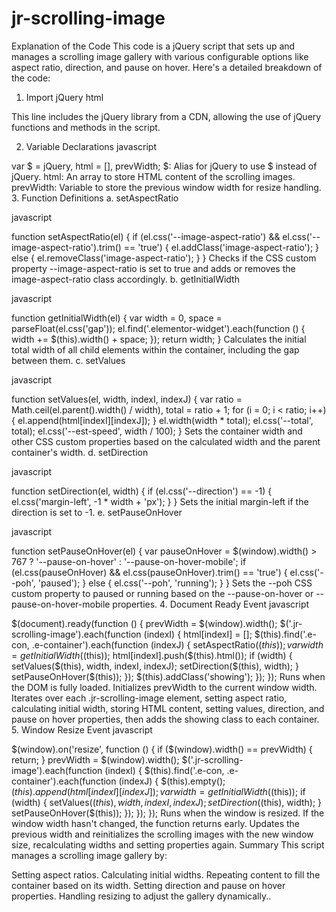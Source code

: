 # jr-scrolling-image
Explanation of the Code
This code is a jQuery script that sets up and manages a scrolling image gallery with various configurable options like aspect ratio, direction, and pause on hover. Here's a detailed breakdown of the code:

1. Import jQuery
html

<script src="https://code.jquery.com/jquery-3.6.0.min.js"></script>
This line includes the jQuery library from a CDN, allowing the use of jQuery functions and methods in the script.

2. Variable Declarations
javascript

var $ = jQuery,
    html = [],
    prevWidth;
$: Alias for jQuery to use $ instead of jQuery.
html: An array to store HTML content of the scrolling images.
prevWidth: Variable to store the previous window width for resize handling.
3. Function Definitions
a. setAspectRatio

javascript

function setAspectRatio(el) {
    if (el.css('--image-aspect-ratio') && el.css('--image-aspect-ratio').trim() == 'true') {
        el.addClass('image-aspect-ratio');
    } else {
        el.removeClass('image-aspect-ratio');
    }
}
Checks if the CSS custom property --image-aspect-ratio is set to true and adds or removes the image-aspect-ratio class accordingly.
b. getInitialWidth

javascript

function getInitialWidth(el) {
    var width = 0,
        space = parseFloat(el.css('gap'));
    el.find('.elementor-widget').each(function () {
        width += $(this).width() + space;
    });
    return width;
}
Calculates the initial total width of all child elements within the container, including the gap between them.
c. setValues

javascript

function setValues(el, width, indexI, indexJ) {
    var ratio = Math.ceil(el.parent().width() / width),
        total = ratio + 1;
    for (i = 0; i < ratio; i++) {
        el.append(html[indexI][indexJ]);
    }
    el.width(width * total);
    el.css('--total', total);
    el.css('--est-speed', width / 100);
}
Sets the container width and other CSS custom properties based on the calculated width and the parent container's width.
d. setDirection

javascript

function setDirection(el, width) {
    if (el.css('--direction') == -1) {
        el.css('margin-left', -1 * width + 'px');
    }
}
Sets the initial margin-left if the direction is set to -1.
e. setPauseOnHover

javascript

function setPauseOnHover(el) {
    var pauseOnHover = $(window).width() > 767 ? '--pause-on-hover' : '--pause-on-hover-mobile';
    if (el.css(pauseOnHover) && el.css(pauseOnHover).trim() == 'true') {
        el.css('--poh', 'paused');
    } else {
        el.css('--poh', 'running');
    }
}
Sets the --poh CSS custom property to paused or running based on the --pause-on-hover or --pause-on-hover-mobile properties.
4. Document Ready Event
javascript

$(document).ready(function () {
    prevWidth = $(window).width();
    $('.jr-scrolling-image').each(function (indexI) {
        html[indexI] = [];
        $(this).find('.e-con, .e-container').each(function (indexJ) {
            setAspectRatio($(this));
            var width = getInitialWidth($(this));
            html[indexI].push($(this).html());
            if (width) {
                setValues($(this), width, indexI, indexJ);
                setDirection($(this), width);
            }
            setPauseOnHover($(this));
        });
        $(this).addClass('showing');
    });
});
Runs when the DOM is fully loaded.
Initializes prevWidth to the current window width.
Iterates over each .jr-scrolling-image element, setting aspect ratio, calculating initial width, storing HTML content, setting values, direction, and pause on hover properties, then adds the showing class to each container.
5. Window Resize Event
javascript

$(window).on('resize', function () {
    if ($(window).width() == prevWidth) {
        return;
    }
    prevWidth = $(window).width();
    $('.jr-scrolling-image').each(function (indexI) {
        $(this).find('.e-con, .e-container').each(function (indexJ) {
            $(this).empty();
            $(this).append(html[indexI][indexJ]);
            var width = getInitialWidth($(this));
            if (width) {
                setValues($(this), width, indexI, indexJ);
                setDirection($(this), width);
            }
            setPauseOnHover($(this));
        });
    });
});
Runs when the window is resized.
If the window width hasn't changed, the function returns early.
Updates the previous width and reinitializes the scrolling images with the new window size, recalculating widths and setting properties again.
Summary
This script manages a scrolling image gallery by:

Setting aspect ratios.
Calculating initial widths.
Repeating content to fill the container based on its width.
Setting direction and pause on hover properties.
Handling resizing to adjust the gallery dynamically..
